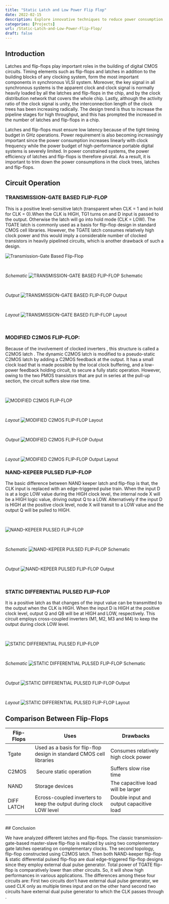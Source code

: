 ```yaml
---
title: "Static Latch and Low Power Flip Flop"
date: 2022-02-15
description: Explore innovative techniques to reduce power consumption in digital circuits with our in-depth guide on low power flip-flops and static latches.
categories: [Projects]
url: /Static-Latch-and-Low-Power-Flip-Flop/
draft: false
---
```

## Introduction

Latches and flip-flops play important roles in the building of digital CMOS circuits. Timing elements such as flip-flops and latches in addition to the building blocks of any clocking system, form the most important components in synchronous VLSI system. Moreover, the key signal in all synchronous systems is the apparent clock and clock signal is normally heavily loaded by all the latches and flip-flops in the chip, and by the clock distribution network that covers the whole chip. Lastly, although the activity ratio of the clock signal is unity, the interconnection length of the clock trees has been increasing radically. The design trend is thus to increase the pipeline stages for high throughput, and this has prompted the increased in the number of latches and flip-flops in a chip.

Latches and flip-flops must ensure low latency because of the tight timing budget in GHz operations. Power requirement is also becoming increasingly important since the power consumption increases linearly with clock frequency while the power budget of high-performance portable digital systems is severely limited. In power constrained systems, the power efficiency of latches and flip-flops is therefore pivotal. As a result, it is important to trim down the power consumptions in the clock trees, latches and flip-flops.

## Circuit Operation


### TRANSMISSION-GATE BASED FLIP-FLOP 
 This is a positive level-sensitive latch (transparent when CLK = 1 and in hold for CLK = 0).When the CLK is HIGH, TG1 turns on and D input is passed to the output. Otherwise the latch will go into hold mode (CLK = LOW). The TGATE latch is commonly used as a basis for flip-flop design in standard CMOS cell libraries. However, the TGATE latch consumes relatively high clock power and this would imply a considerable number of clocked transistors in heavily pipelined circuits, which is another drawback of such a design.


![Transmission-Gate Based Flip-Flop](../../images/Static-Latch-and-Low-Power-Flip-Flop/operations1.jpg)

</br>

*Schematic*
![TRANSMISSION-GATE BASED FLIP-FLOP Schematic](../../images/Static-Latch-and-Low-Power-Flip-Flop/TRANSMISSION-GATE%20BASED%20FLIP-FLOP%20Schematic.jpg)

</br>

*Output*
![TRANSMISSION-GATE BASED FLIP-FLOP Output](../../images/Static-Latch-and-Low-Power-Flip-Flop/TRANSMISSION-GATE%20BASED%20FLIP-FLOP%20Output.jpg)

</br>

*Layout*
![TRANSMISSION-GATE BASED FLIP-FLOP Layout](../../images/Static-Latch-and-Low-Power-Flip-Flop/TRANSMISSION-GATE%20BASED%20FLIP-FLOP%20Layout.jpg)

</br>

### MODIFIED C2MOS FLIP-FLOP:
 Because of the involvement of clocked inverters , this structure is called a C2MOS latch . The dynamic C2MOS latch is modified to a pseudo-static C2MOS latch by adding a C2MOS feedback at the output. It has a small clock load that is made possible by the local clock buffering, and a low-power feedback holding circuit, to secure a fully static operation. However, owing to the two PMOS transistors that are put in series at the pull-up section, the circuit suffers slow rise time.

</br>

![MODIFIED C2MOS FLIP-FLOP](../../images/Static-Latch-and-Low-Power-Flip-Flop/operations2.jpg)

</br>

*Layout*
![MODIFIED C2MOS FLIP-FLOP Layout](../../images/Static-Latch-and-Low-Power-Flip-Flop/MODIFIED%20C2MOS%20FLIP-FLOP%20Layout.jpg)

</br>

*Output*
![MODIFIED C2MOS FLIP-FLOP Output](../../images/Static-Latch-and-Low-Power-Flip-Flop/MODIFIED%20C2MOS%20FLIP-FLOP%20Output.jpg)

</br>

*Layout*
![MODIFIED C2MOS FLIP-FLOP Output Layout](../../images/Static-Latch-and-Low-Power-Flip-Flop/MODIFIED%20C2MOS%20FLIP-FLOP%20Layout.jpg)


### NAND-KEPEER PULSED FLIP-FLOP
 The basic difference between NAND keeper latch and flip-flop is that, the CLK input is replaced with an edge-triggered pulse train. When the input D is at a logic LOW value during the HIGH clock level, the internal node X will be a HIGH logic value, driving output Q to a LOW. Alternatively if the input D is HIGH at the positive clock level, node X will transit to a LOW value and the output Q will be pulled to HIGH.

</br>

![NAND-KEPEER PULSED FLIP-FLOP](../../images/Static-Latch-and-Low-Power-Flip-Flop/operations3.jpg)

</br>

*Schematic*
![NAND-KEPEER PULSED FLIP-FLOP Schematic](../../images/Static-Latch-and-Low-Power-Flip-Flop/NAND-KEPEER%20PULSED%20FLIP-FLOP%20Schematic.jpg)

</br>

*Output*
![NAND-KEPEER PULSED FLIP-FLOP Output](../../images/Static-Latch-and-Low-Power-Flip-Flop/NAND-KEPEER%20PULSED%20FLIP-FLOP%20output.jpg)

</br>

### STATIC DIFFERENTIAL PULSED FLIP-FLOP
 It is a positive latch as that changes of the input value can be transmitted to the output when the CLK is HIGH. When the input D is HIGH at the positive clock level, output Q and QB will be at HIGH and LOW, respectively. This circuit employs cross-coupled inverters (M1, M2, M3 and M4) to keep the output during clock LOW level.

</br>

![STATIC DIFFERENTIAL PULSED FLIP-FLOP](../../images/Static-Latch-and-Low-Power-Flip-Flop/operations4.jpg)

</br>

*Schematic*
![STATIC DIFFERENTIAL PULSED FLIP-FLOP Schematic](../../images/Static-Latch-and-Low-Power-Flip-Flop/STATIC%20DIFFERENTIAL%20PULSED%20FLIP-FLOP%20Schematic.jpg)

</br>

*Output*
![STATIC DIFFERENTIAL PULSED FLIP-FLOP Output](../../images/Static-Latch-and-Low-Power-Flip-Flop/STATIC%20DIFFERENTIAL%20PULSED%20FLIP-FLOP%20%20Output.jpg)

</br>

*Layout*
![STATIC DIFFERENTIAL PULSED FLIP-FLOP Layout](../../images/Static-Latch-and-Low-Power-Flip-Flop/STATIC%20DIFFERENTIAL%20PULSED%20FLIP-FLOP%20Layout.jpg)

## Comparison Between Flip-Flops

| Flip-Flops | Uses | Drawbacks |
| --- | --- | --- |
| Tgate | Used as a basis for flip-flop design in standard CMOS cell libraries | Consumes relatively high clock power |
| C2MOS |  Secure static operation | Suffers slow rise time |
| NAND  | Storage devices | The capacitive load will be larger |
| DIFF LATCH | Ecross-coupled inverters to keep the output during clock LOW level | Double input and output capacitive load |

</br>
## Conclusion

We have analyzed different latches and flip-flops. The classic transmission-gate-based master-slave flip-flop is realized by using two complementary gate latches operating on complementary clocks. The second topology, flip-flop constructed using C2MOS latch. Then both NAND-keeper flip-flop & static differential pulsed flip-flop are dual edge-triggered flip-flop designs since they employ external dual pulse generator. Total power of TGATE flip-flop is comparatively lower than other circuits. So, it will show high performances in various applications. The differences among these four circuits are: First two circuits don’t have external dual pulse generator, we used CLK only as multiple times input and on the other hand second two circuits have external dual pulse generator to which the CLK passes through .
